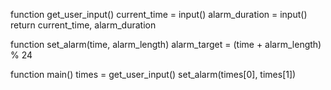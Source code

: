 function get_user_input()
    current_time = input()
    alarm_duration = input()
    return current_time, alarm_duration

function set_alarm(time, alarm_length)
    alarm_target = (time + alarm_length) % 24

function main()
    times = get_user_input()
    set_alarm(times[0], times[1])

    